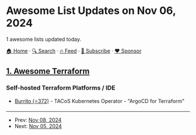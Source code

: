 # Awesome List Updates on Nov 06, 2024

1 awesome lists updated today.

[🏠 Home](/README.md) · [🔍 Search](https://www.trackawesomelist.com/search/) · [🔥 Feed](https://www.trackawesomelist.com/rss.xml) · [📮 Subscribe](https://trackawesomelist.us17.list-manage.com/subscribe?u=d2f0117aa829c83a63ec63c2f&id=36a103854c) · [❤️  Sponsor](https://github.com/sponsors/theowenyoung)



## [1. Awesome Terraform](/content/shuaibiyy/awesome-terraform/README.md)

### Self-hosted Terraform Platforms / IDE

*   [Burrito (⭐372)](https://github.com/padok-team/burrito) - TACoS Kubernetes Operator - "ArgoCD for Terraform"

---

- Prev: [Nov 08, 2024](/content/2024/11/08/README.md)
- Next: [Nov 05, 2024](/content/2024/11/05/README.md)